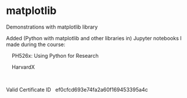 # matplotlib
Demonstrations with matplotlib library

Added (Python with matplotlib and other libraries in) Jupyter notebooks I made during the course:
&nbsp;

&nbsp;&nbsp;&nbsp;   PH526x: Using Python for Research

&nbsp;&nbsp;&nbsp;   HarvardX
&nbsp;

&nbsp;

Valid Certificate ID
&nbsp;
ef0cfcd693e74fa2a60f169453395a4c
